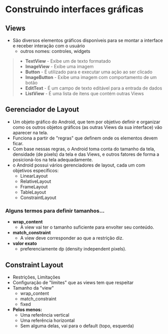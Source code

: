 # Construindo interfaces gráficas

## Views

* São diversos elementos gráficos disponíveis para se montar a interface e receber interação com o usuário
  * outros nomes: controles, widgets


> * **TextView** - Exibe um de texto formatado
> * **ImageView** - Exibe uma imagem
> * **Button** - É utilizado para e executar uma ação ao ser clicado
> * **ImageButton** - Exibe uma imagem com comportamento de um botão
> * **EditText** - É um campo de texto editável para a entrada de dados
> * **ListView** - É uma lista de itens que contém outras Views

## Gerenciador de Layout

* Um objeto gráfico do Android, que tem por objetivo definir e organizar como os outros objetos gráficos (as outras Views da sua interface) vão aparecer na tela.
* Funciona a partir de "regras" que definem onde os elementos devem ficar.
* Com base nessas regras, o Android toma conta do tamanho da tela, densidade (de pixels) da tela e das Views, e outros fatores de forma a posicioná-los na tela adequadamente.
* o Android possui vários gerenciadores de layout, cada um com objetivos específicos:
  * LinearLayout
  * RelativeLayout
  * FrameLayout
  * TableLayout
  * ConstraintLayout

### Alguns termos para definir tamanhos...

* **wrap_content**
  * A view vai ter o tamanho suficiente para envolter seu conteúdo.
* **match_constraint**
  * A view deve corresponder ao que a restrição diz.
* **valor exato**
  * preferenciamente dp (density independent pixels).

## Constraint Layout

* Restrições, Limitações
* Configuração de "limites" que as views tem que respeitar
* Tamanho da "view"
  * wrap_content
  * match_constraint
  * fixed
* **Pelos menos:**
  * Uma referência vertical
  * Uma referência horizontal
  * Sem alguma delas, vai para o default (topo, esquerda)